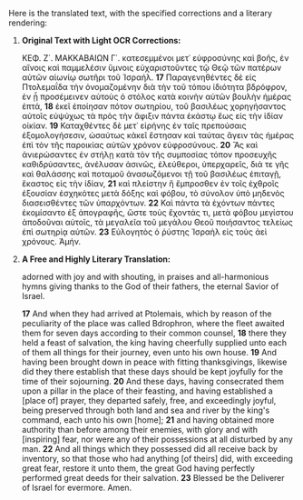 Here is the translated text, with the specified corrections and a literary rendering:

1.  **Original Text with Light OCR Corrections:**

    ΚΕΦ. Ζ΄. ΜΑΚΚΑΒΑΙΩΝ Γ΄.
    κατεσεμμένοι μετ᾽ εὐφροσύνης καὶ βοῆς, ἐν αἴνοις καὶ παμμελέσιν ὕμνοις εὐχαριστοῦντες τῷ Θεῷ τῶν πατέρων αὑτῶν αἰωνίῳ σωτῆρι τοῦ Ἰσραήλ.
    **17** Παραγενηθέντες δὲ εἰς Πτολεμαΐδα τὴν ὀνομαζομένην διὰ τὴν τοῦ τόπου ἰδιότητα βδρόφρον, ἐν ᾗ προσέμεινεν αὐτοὺς ὁ στόλος κατὰ κοινὴν αὐτῶν βουλὴν ἡμέρας ἑπτά,
    **18** ἐκεῖ ἐποίησαν πότον σωτηρίου, τοῦ βασιλέως χορηγήσαντος αὑτοῖς εὐψύχως τὰ πρὸς τὴν ἄφιξιν πάντα ἑκάστῳ ἕως εἰς τὴν ἰδίαν οἰκίαν.
    **19** Καταχθέντες δὲ μετ᾽ εἰρήνης ἐν ταῖς πρεπούσαις ἐξομολογήσεσιν, ὡσαύτως κἀκεῖ ἔστησαν καὶ ταύτας ἄγειν τὰς ἡμέρας ἐπὶ τὸν τῆς παροικίας αὑτῶν χρόνον εὐφροσύνους.
    **20** Ἃς καὶ ἀνιερώσαντες ἐν στήλῃ κατὰ τὸν τῆς συμποσίας τόπον προσευχῆς καθιδρύσαντες, ἀνέλυσαν ἀσινῶς, ἐλεύθεροι, ὑπερχαρεῖς, διά τε γῆς καὶ θαλάσσης καὶ ποταμοῦ ἀνασωζόμενοι τῇ τοῦ βασιλέως ἐπιταγῇ, ἕκαστος εἰς τὴν ἰδίαν,
    **21** καὶ πλείστην ἢ ἔμπροσθεν ἐν τοῖς ἐχθροῖς ἐξουσίαν ἐσχηκότες μετὰ δόξης καὶ φόβου, τὸ σύνολον ὑπὸ μηδενὸς διασεισθέντες τῶν ὑπαρχόντων.
    **22** Καὶ πάντα τὰ ἐχόντων πάντες ἐκομίσαντο ἐξ ἀπογραφῆς, ὥστε τοὺς ἔχοντάς τι, μετὰ φόβου μεγίστου ἀποδοῦναι αὑτοῖς, τὰ μεγαλεῖα τοῦ μεγάλου Θεοῦ ποιήσαντος τελείως ἐπὶ σωτηρίᾳ αὑτῶν.
    **23** Εὐλογητὸς ὁ ῥύστης Ἰσραὴλ εἰς τοὺς ἀεὶ χρόνους. Ἀμήν.

2.  **A Free and Highly Literary Translation:**

    adorned with joy and with shouting, in praises and all-harmonious hymns giving thanks to the God of their fathers, the eternal Savior of Israel.

    **17** And when they had arrived at Ptolemais, which by reason of the peculiarity of the place was called Bdrophron, where the fleet awaited them for seven days according to their common counsel,
    **18** there they held a feast of salvation, the king having cheerfully supplied unto each of them all things for their journey, even unto his own house.
    **19** And having been brought down in peace with fitting thanksgivings, likewise did they there establish that these days should be kept joyfully for the time of their sojourning.
    **20** And these days, having consecrated them upon a pillar in the place of their feasting, and having established a [place of] prayer, they departed safely, free, and exceedingly joyful, being preserved through both land and sea and river by the king's command, each unto his own [home];
    **21** and having obtained more authority than before among their enemies, with glory and with [inspiring] fear, nor were any of their possessions at all disturbed by any man.
    **22** And all things which they possessed did all receive back by inventory, so that those who had anything [of theirs] did, with exceeding great fear, restore it unto them, the great God having perfectly performed great deeds for their salvation.
    **23** Blessed be the Deliverer of Israel for evermore. Amen.